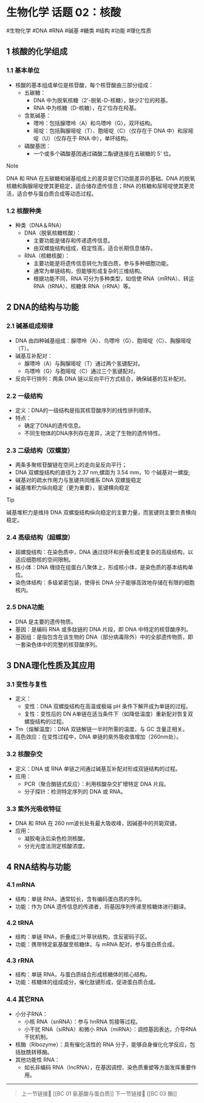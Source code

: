 #  生物化学 话题 02：核酸
#生物化学 #DNA #RNA #碱基 #糖类 #结构 #功能 #理化性质

## 1 核酸的化学组成

### 1.1 基本单位

- 核酸的基本组成单位是核苷酸，每个核苷酸由三部分组成：
    - 五碳糖：
        - DNA 中为脱氧核糖（2'-脱氧-D-核糖），缺少2'位的羟基。
        - RNA 中为核糖（D-核糖），在2'位存在羟基。
    - 含氮碱基：
        - 嘌呤：包括腺嘌呤（A）和鸟嘌呤（G），双环结构。
        - 嘧啶：包括胸腺嘧啶（T）、胞嘧啶（C）（仅存在于 DNA 中）和尿嘧啶（U）（仅存在于 RNA 中），单环结构。
    - 磷酸基团：
        - 一个或多个磷酸基团通过磷酸二酯键连接在五碳糖的 5' 位。

> [!NOTE]  
> DNA 和 RNA 在五碳糖和碱基组成上的差异是它们功能差异的基础。DNA 的脱氧核糖和胸腺嘧啶使其更稳定，适合储存遗传信息；RNA 的核糖和尿嘧啶使其更灵活，适合参与蛋白质合成等动态过程。

### 1.2 核酸种类

- 种类（DNA＆RNA）
    - DNA（脱氧核糖核酸）：
        - 主要功能是储存和传递遗传信息。
        - 由双螺旋结构组成，稳定性高，适合长期信息储存。
    - RNA（核糖核酸）：
        - 主要功能是将遗传信息转化为蛋白质，参与多种细胞功能。
        - 通常为单链结构，但能够形成复杂的三维结构。
        - 根据功能不同，RNA 可分为多种类型，如信使 RNA（mRNA）、转运 RNA（tRNA）、核糖体 RNA（rRNA）等。

## 2 DNA的结构与功能

### 2.1 碱基组成规律

- DNA 由四种碱基组成：腺嘌呤（A）、鸟嘌呤（G）、胞嘧啶（C）、胸腺嘧啶（T）。
- 碱基互补配对：
    - 腺嘌呤（A）与胸腺嘧啶（T）通过两个氢键配对。
    - 鸟嘌呤（G）与胞嘧啶（C）通过三个氢键配对。
- 反向平行排列：两条 DNA 链以反向平行方式结合，确保碱基的互补配对。

### 2.2 一级结构

- 定义：DNA的一级结构是指其核苷酸序列的线性排列顺序。
- 特点：
    - 确定了DNA的遗传信息。
    - 不同生物体的DNA序列存在差异，决定了生物的遗传特性。

### 2.3 二级结构（双螺旋）

- 两条多聚核苷酸链在空间上的走向呈反向平行；
- DNA 双螺旋结构的直径为 2.37 nm,螺距为 3.54 mm，10 个碱基对一螺旋;
- 碱基对的疏水作用力与氢键共同维系 DNA 双螺旋稳定
- 碱基堆积力纵向稳定（更为重要），氢键横向稳定

> [!TIP]  
> 碱基堆积力是维持 DNA 双螺旋结构纵向稳定的主要力量，而氢键则主要负责横向稳定。

### 2.4 高级结构（超螺旋）

- 超螺旋结构：在染色质中，DNA 通过绕环和折叠形成更复杂的高级结构，以适应细胞核的空间限制。
- 核小体：DNA 缠绕在组蛋白八聚体上，形成核小体，是染色质的基本结构单位。
- 染色体结构：多级紧密包装，使得长 DNA 分子能够高效地存储在有限的细胞核内。

### 2.5 DNA功能

- DNA 是主要的遗传物质。
- 基因：是编码 RNA 或多肽链的 DNA 片段，即 DNA 中特定的核苷酸序列。
- 基因组：是指包含在该生物的 DNA（部分病毒除外）中的全部遗传物质，即一套染色体中的完整的核苷酸序列。

## 3 DNA理化性质及其应用

### 3.1 变性与复性

- 定义：
    - 变性：DNA 双螺旋结构在高温或极端 pH 条件下解开成为单链的过程。
    - 复性：变性后的 DN A单链在适当条件下（如降低温度）重新配对恢复双螺旋结构的过程。
- Tm（熔解温度）：DNA 双链解链一半时所需的温度，与 GC 含量正相关。
- 高色效应：在变性过程中，DNA 单链的紫外吸收值增加（260nm处）。

### 3.2 核酸杂交

- 定义：DNA 或 RNA 单链之间通过碱基互补配对形成双链结构的过程。
- 应用：
    - PCR（聚合酶链式反应）：利用核酸杂交扩增特定 DNA 片段。
    - 分子探针：检测特定序列的 DNA 或 RNA。

### 3.3 紫外光吸收特征

- DNA 和 RNA 在 260 nm波长处有最大吸收峰，因碱基中的共轭双键。
- 应用：
    - 凝胶电泳后染色检测核酸。
    - 分光光度法测定核酸浓度。

## 4 RNA结构与功能

### 4.1 mRNA

- 结构：单链 RNA，通常较长，含有编码蛋白质的序列。
- 功能：作为 DNA 遗传信息的传递者，将基因序列传递至核糖体进行翻译。

### 4.2 tRNA

- 结构：单链 RNA，折叠成三叶草状结构，含反密码子区。
- 功能：携带特定氨基酸至核糖体，与 mRNA 配对，参与蛋白质合成。

### 4.3 rRNA

- 结构：单链 RNA，与蛋白质结合形成核糖体的核心结构。
- 功能：核糖体的组成成分，催化肽键形成，促进蛋白质合成。

### 4.4 其它RNA

- 小分子RNA：
    - 小核 RNA（snRNA）：参与 hnRNA 剪接等过程。
    - 小干扰 RNA（siRNA）和微小 RNA（miRNA）：调控基因表达，介导RNA干扰机制。
- 核酶（Ribozyme）：具有催化活性的 RNA 分子，能够自身催化化学反应，包括肽酰转移酶。
- 其他功能性 RNA：
    - 如长非编码 RNA（lncRNA），在基因调控、染色质重塑等方面发挥重要作用。

---

> 上一节链接🔗 [[BC 01 氨基酸与蛋白质]]
> 下一节链接🔗 [[BC 03 酶]]
